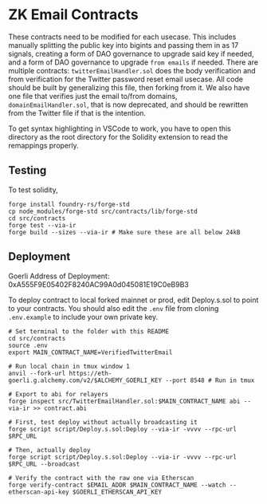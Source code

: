 # ZK Email Contracts

These contracts need to be modified for each usecase. This includes manually splitting the public key into bigints and passing them in as 17 signals, creating a form of DAO governance to upgrade said key if needed, and a form of DAO governance to upgrade `from emails` if needed. There are multiple contracts: `twitterEmailHandler.sol` does the body verification and from verification for the Twitter password reset email usecase. All code should be built by generalizing this file, then forking from it. We also have one file that verifies just the email to/from domains, `domainEmailHandler.sol`, that is now deprecated, and should be rewritten from the Twitter file if that is the intention.

To get syntax highlighting in VSCode to work, you have to open this directory as the root directory for the Solidity extension to read the remappings properly.

## Testing

To test solidity,

```
forge install foundry-rs/forge-std
cp node_modules/forge-std src/contracts/lib/forge-std
cd src/contracts
forge test --via-ir
forge build --sizes --via-ir # Make sure these are all below 24kB
```

## Deployment

Goerli Address of Deployment: 0xA555F9E05402F8240AC99A0d045081E19C0eB9B3

To deploy contract to local forked mainnet or prod, edit Deploy.s.sol to point to your contracts. You should also edit the `.env` file from cloning `   .env.example` to include your own private key.

```
# Set terminal to the folder with this README
cd src/contracts
source .env
export MAIN_CONTRACT_NAME=VerifiedTwitterEmail

# Run local chain in tmux window 1
anvil --fork-url https://eth-goerli.g.alchemy.com/v2/$ALCHEMY_GOERLI_KEY --port 8548 # Run in tmux

# Export to abi for relayers
forge inspect src/TwitterEmailHandler.sol:$MAIN_CONTRACT_NAME abi --via-ir >> contract.abi

# First, test deploy without actually broadcasting it
forge script script/Deploy.s.sol:Deploy --via-ir -vvvv --rpc-url $RPC_URL

# Then, actually deploy
forge script script/Deploy.s.sol:Deploy --via-ir -vvvv --rpc-url $RPC_URL --broadcast

# Verify the contract with the raw one via Etherscan
forge verify-contract $EMAIL_ADDR $MAIN_CONTRACT_NAME --watch --etherscan-api-key $GOERLI_ETHERSCAN_API_KEY
```
